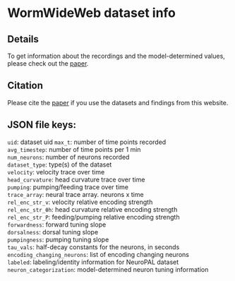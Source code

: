 # WormWideWeb dataset info
## Details
To get information about the recordings and the model-determined values, please check out the [paper](https://www.biorxiv.org/content/10.1101/2023.04.02.532814v1.abstract).
## Citation
Please cite the [paper](https://www.biorxiv.org/content/10.1101/2023.04.02.532814v1.abstract) if you use the datasets and findings from this website.
## JSON file keys:
`uid`: dataset uid 
`max_t`: number of time points recorded  
`avg_timestep`: number of time points per 1 min  
`num_neurons`: number of neurons recorded  
`dataset_type`: type(s) of the dataset  
`velocity`: velocity trace over time  
`head_curvature`: head curvature trace over time  
`pumping`: pumping/feeding trace over time  
`trace_array`: neural trace array. neurons x time  
`rel_enc_str_v`: velocity relative encoding strength  
`rel_enc_str_θh`: head curvature relative encoding strength  
`rel_enc_str_P`: feeding/pumping relative encoding strength  
`forwardness`: forward tuning slope  
`dorsalness`: dorsal tuning slope  
`pumpingness`: pumping tuning slope  
`tau_vals`: half-decay constants for the neurons, in seconds  
`encoding_changing_neurons`: list of encoding changing neurons  
`labeled`: labeling/identity information for NeuroPAL dataset  
`neuron_categorization`: model-determined neuron tuning information  